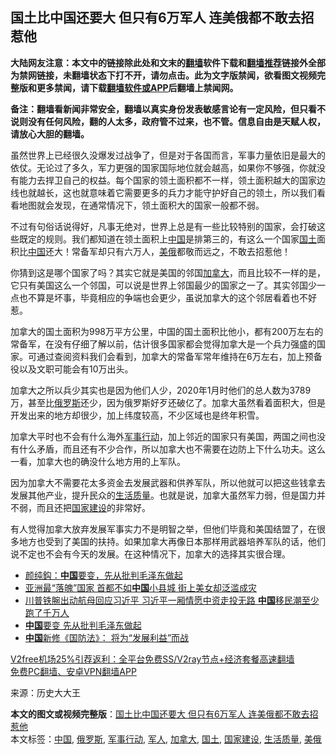  <h2>国土比中国还要大 但只有6万军人 连美俄都不敢去招惹他</h2> <p class="notice"><b>大陆网友注意：本文中的链接除此处和文末的<a href="https://github.com/bannedbook/fanqiang" >翻墙</a>软件下载和<a href="https://github.com/killgcd/justmysocks/blob/master/README.md">翻墙推荐</a>链接外全部为禁网链接，未翻墙状态下打不开，请勿点击。此为文字版禁闻，欲看图文视频完整版和更多禁闻，请下载<a href="https://github.com/bannedbook/fanqiang">翻墙软件或APP</a>后翻墙上禁闻网。</p><p>备注：翻墙看新闻非常安全，翻墙以真实身份发表敏感言论有一定风险，但只看不说则没有任何风险，翻的人太多，政府管不过来，也不管。信息自由是天赋人权，请放心大胆的翻墙。</b></p>  <div class="entry"> <p>虽然世界上已经很久没爆发过战争了，但是对于各国而言，军事力量依旧是最大的依仗。无论过了多久，军力更强的国家国际地位就会越高，如果你不够强，你就没有能力去捍卫自己的权益。每个国家的领土面积都不一样，领土面积越大的国家边线也就越长，这也就意味着它需要更多的兵力才能守护好自己的领土，所以我们看看地图就会发现，在通常情况下，领土面积大的国家一般都不弱。</p> <p>不过有句俗话说得好，凡事无绝对，世界上总是有一些比较特别的国家，会打破这些既定的规则。我们都知道在领土面积上<span class='wp_keywordlink_affiliate'><a href="https://www.bannedbook.org/" title="中国" target="_blank">中国</a></span>是排第三的，有这么一个国家<a href="https://www.bannedbook.org/bnews/tag/%E5%9B%BD%E5%9C%9F/" class="st_tag internal_tag" rel="tag" title="标签 国土 下的日志">国土</a>面积比<a href="https://www.bannedbook.org/bnews/tag/%E4%B8%AD%E5%9B%BD/" class="st_tag internal_tag" rel="tag" title="标签 中国 下的日志">中国</a>还大！常备军却只有六万人，<a href="https://www.bannedbook.org/bnews/tag/%E7%BE%8E%E4%BF%84/" class="st_tag internal_tag" rel="tag" title="标签 美俄 下的日志">美俄</a>都敬而远之，不敢去招惹他！</p> <p>你猜到这是哪个国家了吗？其实它就是美国的邻国<a href="https://www.bannedbook.org/bnews/tag/%e5%8a%a0%e6%8b%bf%e5%a4%a7/" class="st_tag internal_tag" rel="tag" title="标签 加拿大 下的日志">加拿大</a>，而且比较不一样的是，它只有美国这么一个邻国，可以说是世界上邻国最少的国家之一了。其实邻国少一点也不算是坏事，毕竟相应的争端也会更少，虽说加拿大的这个邻居看着也不好惹。</p>  <p>加拿大的国土面积为998万平方公里，中国的国土面积比他小，都有200万左右的常备军，在没有仔细了解以前，估计很多国家都会觉得加拿大是一个兵力强盛的国家。可通过查阅资料我们会看到，加拿大的常备军常年维持在6万左右，加上预备役以及文职可能会有10万出头。</p> <p>加拿大之所以兵少其实也是因为他们人少，2020年1月时他们的总人数为3789万，甚至比<a href="https://www.bannedbook.org/bnews/tag/%e4%bf%84%e7%bd%97%e6%96%af/" class="st_tag internal_tag" rel="tag" title="标签 俄罗斯 下的日志">俄罗斯</a>还少，因为俄罗斯好歹还破亿了。加拿大虽然看着面积大，但是开发出来的地方却很少，加上纬度较高，不少区域也是终年积雪。</p> <p>加拿大平时也不会有什么海外<a href="https://www.bannedbook.org/bnews/tag/%E5%86%9B%E4%BA%8B%E8%A1%8C%E5%8A%A8/" class="st_tag internal_tag" rel="tag" title="标签 军事行动 下的日志">军事行动</a>，加上邻近的国家只有美国，两国之间也没有什么矛盾，而且还有不少合作，所以加拿大也不需要在边防上下什么功夫。这么一看，加拿大也的确没什么地方用的上军队。</p>  <p>因为加拿大不需要花太多资金去发展武器和供养军队，所以他就可以把这些钱拿去发展其他产业，提升民众的<a href="https://www.bannedbook.org/bnews/tag/%E7%94%9F%E6%B4%BB%E8%B4%A8%E9%87%8F/" class="st_tag internal_tag" rel="tag" title="标签 生活质量 下的日志">生活质量</a>。也就是说，加拿大虽然军力弱，但是国力并不弱，而且还把<a href="https://www.bannedbook.org/bnews/tag/%E5%9B%BD%E5%AE%B6%E5%BB%BA%E8%AE%BE/" class="st_tag internal_tag" rel="tag" title="标签 国家建设 下的日志">国家建设</a>的非常好。</p> <p>有人觉得加拿大放弃发展军事实力不是明智之举，但他们毕竟和美国结盟了，在很多地方也受到了美国的扶持。如果加拿大再像日本那样用武器培养军队的话，他们说不定也不会有今天的发展。在这种情况下，加拿大的选择其实很合理。</p> <ul class='op-related-articles' title='相关阅读'> <li><a href='https://www.bannedbook.org/bnews/baitai/20201228/1456224.html' target='_blank'>颜纯鈎：<b>中国</b>要变，先从批判毛泽东做起</a></li> <li><a href='https://www.bannedbook.org/bnews/funmedia/20201228/1456212.html' target='_blank'>亚洲最“落魄”国家 首都不如<b>中国</b>小县城 街上美女却泛滥成灾</a></li> <li><a href='https://www.bannedbook.org/bnews/topimagenews/20201228/1456211.html' target='_blank'>川普铁腕出动航母回应习近平 习近平一厢情愿中资走投无路 <b>中国</b>移民潮至少跑了千万人</a></li> <li><a href='https://www.bannedbook.org/bnews/comments/20201228/1456195.html' target='_blank'><b>中国</b>要变 先从批判毛泽东做起</a></li> <li><a href='https://www.bannedbook.org/bnews/headline/20201228/1456165.html' target='_blank'><b>中国</b>新修《国防法》： 将为“发展利益”而战</a></li> </ul> <p class="texttj"> <a href="https://github.com/bannedbook/fanqiang/wiki/V2ray%E6%9C%BA%E5%9C%BA" target="_blank">V2free机场25%引荐返利：全平台免费SS/V2ray节点+经济套餐高速翻墙</a><br/> <a href="https://github.com/bannedbook/fanqiang/wiki/%E7%A6%81%E9%97%BB%E7%BD%91%E5%AE%89%E5%8D%93%E7%BF%BB%E5%A2%99%E6%96%B0%E9%97%BBAPP" target="_blank">免费PC翻墙、安卓VPN翻墙APP</a></p><p> 来源：历史大大王 </p> <a name='sharetosocial'></a>       <div><b>本文的图文或视频完整版</b>：<a href='https://www.bannedbook.org/bnews/funmedia/20201228/1456230.html'>国土比中国还要大 但只有6万军人 连美俄都不敢去招惹他</a></div>  </div><!--END ENTRY--> <div class="postfooter"> <div>本文标签：<a href="https://www.bannedbook.org/bnews/tag/%E4%B8%AD%E5%9B%BD/" rel="tag">中国</a>, <a href="https://www.bannedbook.org/bnews/tag/%e4%bf%84%e7%bd%97%e6%96%af/" rel="tag">俄罗斯</a>, <a href="https://www.bannedbook.org/bnews/tag/%E5%86%9B%E4%BA%8B%E8%A1%8C%E5%8A%A8/" rel="tag">军事行动</a>, <a href="https://www.bannedbook.org/bnews/tag/%e5%86%9b%e4%ba%ba/" rel="tag">军人</a>, <a href="https://www.bannedbook.org/bnews/tag/%e5%8a%a0%e6%8b%bf%e5%a4%a7/" rel="tag">加拿大</a>, <a href="https://www.bannedbook.org/bnews/tag/%E5%9B%BD%E5%9C%9F/" rel="tag">国土</a>, <a href="https://www.bannedbook.org/bnews/tag/%E5%9B%BD%E5%AE%B6%E5%BB%BA%E8%AE%BE/" rel="tag">国家建设</a>, <a href="https://www.bannedbook.org/bnews/tag/%E7%94%9F%E6%B4%BB%E8%B4%A8%E9%87%8F/" rel="tag">生活质量</a>, <a href="https://www.bannedbook.org/bnews/tag/%E7%BE%8E%E4%BF%84/" rel="tag">美俄</a></div>  </div><!--END POSTFOOTER--> 